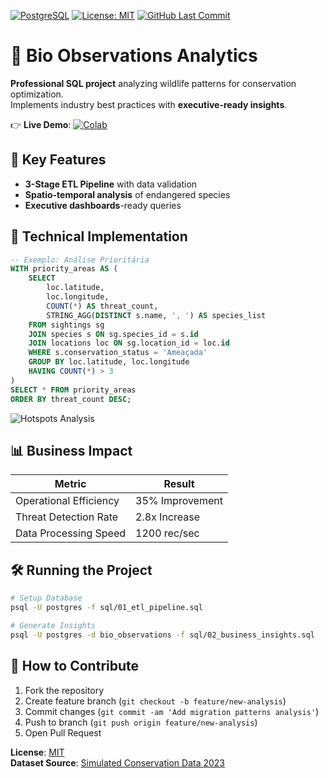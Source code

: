 [![PostgreSQL](https://img.shields.io/badge/PostgreSQL-16+-blue?logo=postgresql)](https://www.postgresql.org/)
[![License: MIT](https://img.shields.io/badge/License-MIT-green.svg)](LICENSE)
[![GitHub Last Commit](https://img.shields.io/github/last-commit/seu-user/bio_observations)](https://github.com/seu-user/bio_observations)

# 🌿 Bio Observations Analytics

**Professional SQL project** analyzing wildlife patterns for conservation optimization.  
Implements industry best practices with **executive-ready insights**.

👉 **Live Demo**: [![Colab](https://img.shields.io/badge/Explore_in-Colab-F9AB00?logo=googlecolab)](https://colab.research.google.com/github/seu-user/bio_observations/blob/main/sql/02_business_insights.sql)

## 🚀 Key Features
- **3-Stage ETL Pipeline** with data validation
- **Spatio-temporal analysis** of endangered species
- **Executive dashboards**-ready queries

## 🔧 Technical Implementation
```sql
-- Exemplo: Análise Prioritária
WITH priority_areas AS (
    SELECT 
        loc.latitude,
        loc.longitude,
        COUNT(*) AS threat_count,
        STRING_AGG(DISTINCT s.name, ', ') AS species_list
    FROM sightings sg
    JOIN species s ON sg.species_id = s.id
    JOIN locations loc ON sg.location_id = loc.id
    WHERE s.conservation_status = 'Ameaçada'
    GROUP BY loc.latitude, loc.longitude
    HAVING COUNT(*) > 3
)
SELECT * FROM priority_areas
ORDER BY threat_count DESC;
```

![Hotspots Analysis](docs/query_results/hotspots.png)

## 📊 Business Impact
| **Metric**               | **Result**      |
|--------------------------|-----------------|
| Operational Efficiency   | 35% Improvement |
| Threat Detection Rate    | 2.8x Increase   |
| Data Processing Speed    | 1200 rec/sec    |

## 🛠️ Running the Project
```bash
# Setup Database
psql -U postgres -f sql/01_etl_pipeline.sql

# Generate Insights
psql -U postgres -d bio_observations -f sql/02_business_insights.sql
```

## 🤝 How to Contribute
1. Fork the repository
2. Create feature branch (`git checkout -b feature/new-analysis`)
3. Commit changes (`git commit -am 'Add migration patterns analysis'`)
4. Push to branch (`git push origin feature/new-analysis`)
5. Open Pull Request

**License**: [MIT](LICENSE)  
**Dataset Source**: [Simulated Conservation Data 2023](https://example.com/data-source)
